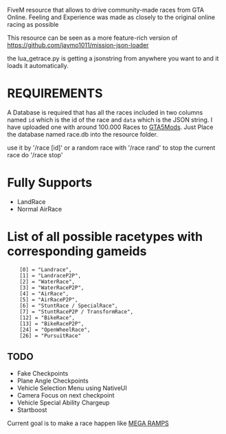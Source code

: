 FiveM resource that allows to drive community-made races from GTA Online.
Feeling and Experience was made as closely to the original online racing as possible

This resource can be seen as a more feature-rich version of https://github.com/jaymo1011/mission-json-loader

the lua_getrace.py is getting a jsonstring from anywhere you want to and it loads it automatically.

# REQUIREMENTS
A Database is required that has all the races included in two columns named `id` which is the id of the race and `data` which is the JSON string.
I have uploaded one with around 100.000 Races to [GTA5Mods](https://www.gta5-mods.com/tools/database-of-14000-gta-online-races-topicyeah#comments_tab).
Just Place the database named race.db into the resource folder.

use it by '/race [id]'
or a random race with '/race rand'
to stop the current race do '/race stop'

# Fully Supports
- LandRace
- Normal AirRace

# List of all possible racetypes with corresponding gameids
```
	[0] = "Landrace",
	[1] = "LandraceP2P",
	[2] = "WaterRace",
	[3] = "WaterRaceP2P",
	[4] = "AirRace",
	[5] = "AirRaceP2P",
	[6] = "StuntRace / SpecialRace",
	[7] = "StuntRaceP2P / TransformRace",
	[12] = "BikeRace",
	[13] = "BikeRaceP2P",
	[24] = "OpenWheelRace",
	[26] = "PursuitRace"
```

## TODO
- Fake Checkpoints
- Plane Angle Checkpoints
- Vehicle Selection Menu using NativeUI
- Camera Focus on next checkpoint
- Vehicle Special Ability Chargeup
- Startboost

Current goal is to make a race happen like [MEGA RAMPS](https://socialclub.rockstargames.com/job/gtav/ktMmi_gQFkGqGcoNdqDjmA)





